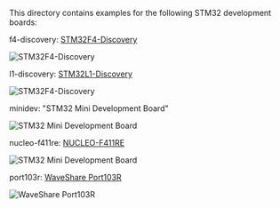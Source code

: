 This directory contains examples for the following STM32 development boards:

f4-discovery: [STM32F4-Discovery](http://www.st.com/web/catalog/tools/FM116/SC959/SS1532/PF252419)

![STM32F4-Discovery](https://raw.githubusercontent.com/ziutek/emgo/devel/egpath/src/stm32/examples/f4-discovery/board.jpg)

l1-discovery: [STM32L1-Discovery](http://www.st.com/web/en/catalog/tools/PF250990)

![STM32F4-Discovery](https://raw.githubusercontent.com/ziutek/emgo/devel/egpath/src/stm32/examples/l1-discovery/board.jpg)

minidev: "STM32 Mini Development Board"

![STM32 Mini Development Board](https://raw.githubusercontent.com/ziutek/emgo/devel/egpath/src/stm32/examples/minidev/board.jpg)

nucleo-f411re: [NUCLEO-F411RE](http://www.st.com/web/en/catalog/tools/FM116/SC959/SS1532/LN1847/PF260320)

![STM32 Mini Development Board](https://raw.githubusercontent.com/ziutek/emgo/devel/egpath/src/stm32/examples/nucleo-f411re/board.jpg)

port103r: [WaveShare Port103R](http://www.waveshare.net/wiki/Port103R)

![WaveShare Port103R](https://raw.githubusercontent.com/ziutek/emgo/devel/egpath/src/stm32/examples/port103r/board.jpg)
